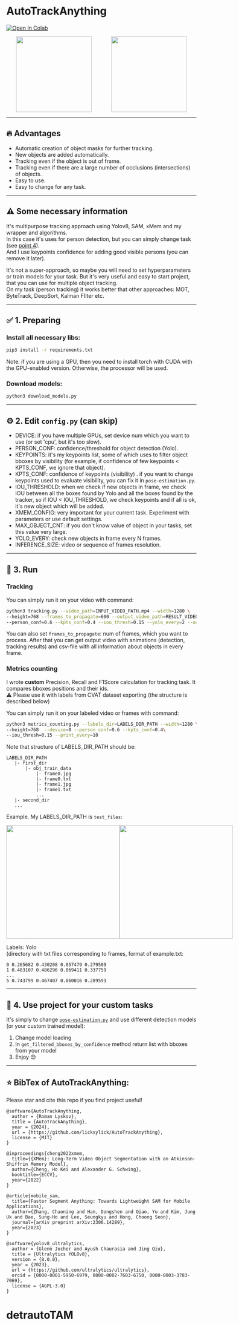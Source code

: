 # AutoTrackAnything

[![Open In Colab](https://colab.research.google.com/assets/colab-badge.svg)](https://colab.research.google.com/drive/1NLLtHFcoPH-vncLH_pAwGI4wpH5PhGol?usp=sharing)

<div style="display: flex; align-items: center; justify-content: space-around;">
  <img src="media/RES_OUT_OF_FRAME.gif" height="200">
  <img src="media/FILTERED_OCCLUSIONS.gif" height="200">
</div>
  
-----
## 🔥 Advantages  
* Automatic creation of object masks for further tracking.
* New objects are added automatically.
* Tracking even if the object is out of frame.
* Tracking even if there are a large number of occlusions (intersections) of objects.
* Easy to use.
* Easy to change for any task.

-----

## ⚠️ Some necessary information
It's multipurpose tracking approach using Yolov8, SAM, xMem and my wrapper and algorithms.  
In this case it's uses for person detection, but you can simply change task (see [point 4](https://github.com/licksylick/AutoTrackAnything?tab=readme-ov-file#-4-use-project-for-your-custom-tasks)).  
And I use keypoints confidence for adding good visible persons (you can remove it later).
   
  
It's not a super-approach, so maybe you will need to set hyperparameters or train models for your task. But it's very useful and easy to start project, that you can use for multiple object tracking.  
On my task (person tracking) it works better that other approaches: MOT, ByteTrack, DeepSort, Kalman FIlter etc.

-----

## ✅ 1. Preparing
### Install all necessary libs:
  ```sh
  pip3 install -r requirements.txt
  ```
Note: if you are using a GPU, then you need to install torch with CUDA with the GPU-enabled version.
Otherwise, the processor will be used.
### Download models:
```sh
python3 download_models.py
```

-----
## ⚙️ 2. Edit `config.py` (can skip)  

* DEVICE: if you have multiple GPUs, set device num which you want to use (or set 'cpu', but it's too slow).  
* PERSON_CONF: confidence/threshold for object detection (Yolo).  
* KEYPOINTS: it's my keypoints list, some of which uses to filter object bboxes by visibility (for example, if confidence of few keypoints < KPTS_CONF, we ignore that object). 
* KPTS_CONF: confidence of keypoints (visibility) .
if you want to change keypoints used to evaluate visibility, you can fix it in  `pose-estimation.py`.
* IOU_THRESHOLD: when we check if new objects in frame, we check IOU between all the boxes found by Yolo and all the boxes found by the tracker, so if IOU < IOU_THRESHOLD, we check keypoints and if all is ok, it's new object which will be added.
* XMEM_CONFIG: very important for your current task. Experiment with parameters or use default settings.
* MAX_OBJECT_CNT: if you don't know value of object in your tasks, set this value very large.  
* YOLO_EVERY: check new objects in frame every N frames.  
* INFERENCE_SIZE: video or sequence of frames resolution.
-----

## 🚀 3. Run
### Tracking
You can simply run it on your video with command:
  ```sh
  python3 tracking.py --video_path=INPUT_VIDEO_PATH.mp4 --width=1280 \
--height=768 --frames_to_propagate=600 --output_video_path=RESULT_VIDEO_PATH.mp4 --device=0 \
--person_conf=0.6 --kpts_conf=0.4 --iou_thresh=0.15 --yolo_every=2 --output_path=OUTPUT_CSV_PATH.csv
  ```
  You can also set `frames_to_propagate`: num of frames, which you want to process.
  After that you can get output video with animations (detection, tracking results) and csv-file with all information about objects in every frame.
  
 ### Metrics counting
 I wrote **custom** Precision, Recall and F1Score calculation for tracking task. It compares bboxes positions and their ids.  
⚠️ Please use it with labels from CVAT dataset exporting (the structure is described below)  
   
 You can simply run it on your labeled video or frames with command:
  ```sh
  python3 metrics_counting.py --labels_dir=LABELS_DIR_PATH --width=1280 \
--height=768  --device=0 --person_conf=0.6 --kpts_conf=0.4\
 --iou_thresh=0.15 --print_every=10
  ```
  Note that structure of LABELS_DIR_PATH should be:  
  ~~~~
LABELS_DIR_PATH
     |- first_dir
         |- obj_train_data
             |- frame0.jpg
             |- frame0.txt
             |- frame1.jpg
             |- frame1.txt
             ...
     |- second_dir
     ...
~~~~
Example. My LABELS_DIR_PATH is `test_files`:  
<div style="display: flex; align-items: center; justify-content: space-around;">
  <img src="https://i.ibb.co/pwdWXGV/image.png" height="300">
  <img src="https://i.ibb.co/JnRKfn3/2023-12-26-16-23-40.png" height="300">
</div>


Labels: Yolo  
(directory with txt files corresponding to frames, format of example.txt:  
```
0 0.265682 0.430208 0.057479 0.279509  
1 0.483107 0.486296 0.069411 0.337759  
... 
5 0.743799 0.467407 0.060016 0.289593
```

-----
## 🎯 4. Use project for your custom tasks
It's simply to change [`pose-estimation.py`](https://github.com/licksylick/AutoTrackAnything/blob/53d85446b110eaea189def1d30f95593e07a555b/pose_estimation.py#L9) and use different detection models (or your custom trained model):
1. Change model loading
2. In `get_filtered_bboxes_by_confidence` method return list with bboxes from your model
3. Enjoy 😊

-----

## ⭐️ BibTex of AutoTrackAnything:
Please star and cite this repo if you find project useful!  

```
@software{AutoTrackAnything,
  author = {Roman Lyskov},
  title = {AutoTrackAnything},
  year = {2024},
  url = {https://github.com/licksylick/AutoTrackAnything},
  license = {MIT}
}
```

```
@inproceedings{cheng2022xmem,
  title={{XMem}: Long-Term Video Object Segmentation with an Atkinson-Shiffrin Memory Model},
  author={Cheng, Ho Kei and Alexander G. Schwing},
  booktitle={ECCV},
  year={2022}
}
```

```
@article{mobile_sam,
  title={Faster Segment Anything: Towards Lightweight SAM for Mobile Applications},
  author={Zhang, Chaoning and Han, Dongshen and Qiao, Yu and Kim, Jung Uk and Bae, Sung-Ho and Lee, Seungkyu and Hong, Choong Seon},
  journal={arXiv preprint arXiv:2306.14289},
  year={2023}
}
```

```
@software{yolov8_ultralytics,
  author = {Glenn Jocher and Ayush Chaurasia and Jing Qiu},
  title = {Ultralytics YOLOv8},
  version = {8.0.0},
  year = {2023},
  url = {https://github.com/ultralytics/ultralytics},
  orcid = {0000-0001-5950-6979, 0000-0002-7603-6750, 0000-0003-3783-7069},
  license = {AGPL-3.0}
}
```
# detrautoTAM
